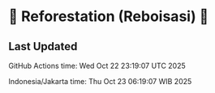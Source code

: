 
# 🌳 Reforestation (Reboisasi) 🌲

## Last Updated

GitHub Actions time: Wed Oct 22 23:19:07 UTC 2025

Indonesia/Jakarta time: Thu Oct 23 06:19:07 WIB 2025
